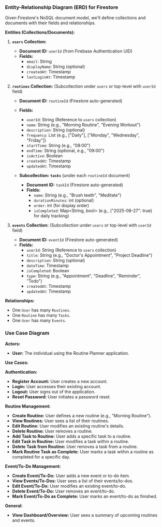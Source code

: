 ### Entity-Relationship Diagram (ERD) for Firestore

Given Firestore's NoSQL document model, we'll define collections and documents with their fields and relationships.

**Entities (Collections/Documents):**

1.  **`users` Collection:**
    *   **Document ID:** `userId` (from Firebase Authentication UID)
    *   **Fields:**
        *   `email`: String
        *   `displayName`: String (optional)
        *   `createdAt`: Timestamp
        *   `lastLoginAt`: Timestamp

2.  **`routines` Collection:** (Subcollection under `users` or top-level with `userId` field)
    *   **Document ID:** `routineId` (Firestore auto-generated)
    *   **Fields:**
        *   `userId`: String (Reference to `users` collection)
        *   `name`: String (e.g., "Morning Routine", "Evening Workout")
        *   `description`: String (optional)
        *   `frequency`: List<String> (e.g., ["Daily"], ["Monday", "Wednesday", "Friday"])
        *   `startTime`: String (e.g., "08:00")
        *   `endTime`: String (optional, e.g., "09:00")
        *   `isActive`: Boolean
        *   `createdAt`: Timestamp
        *   `updatedAt`: Timestamp

    *   **Subcollection: `tasks`** (under each `routineId` document)
        *   **Document ID:** `taskId` (Firestore auto-generated)
        *   **Fields:**
            *   `name`: String (e.g., "Brush teeth", "Meditate")
            *   `durationMinutes`: int (optional)
            *   `order`: int (for display order)
            *   `isCompleted`: Map<String, bool> (e.g., {"2025-08-27": true} for daily tracking)

3.  **`events` Collection:** (Subcollection under `users` or top-level with `userId` field)
    *   **Document ID:** `eventId` (Firestore auto-generated)
    *   **Fields:**
        *   `userId`: String (Reference to `users` collection)
        *   `title`: String (e.g., "Doctor's Appointment", "Project Deadline")
        *   `description`: String (optional)
        *   `dateTime`: Timestamp
        *   `isCompleted`: Boolean
        *   `type`: String (e.g., "Appointment", "Deadline", "Reminder", "Todo")
        *   `createdAt`: Timestamp
        *   `updatedAt`: Timestamp

**Relationships:**
*   One `User` has many `Routines`.
*   One `Routine` has many `Tasks`.
*   One `User` has many `Events`.

### Use Case Diagram

**Actors:**
*   **User:** The individual using the Routine Planner application.

**Use Cases:**

**Authentication:**
*   **Register Account:** User creates a new account.
*   **Login:** User accesses their existing account.
*   **Logout:** User signs out of the application.
*   **Reset Password:** User initiates a password reset.

**Routine Management:**
*   **Create Routine:** User defines a new routine (e.g., "Morning Routine").
*   **View Routines:** User sees a list of their routines.
*   **Edit Routine:** User modifies an existing routine's details.
*   **Delete Routine:** User removes a routine.
*   **Add Task to Routine:** User adds a specific task to a routine.
*   **Edit Task in Routine:** User modifies a task within a routine.
*   **Delete Task from Routine:** User removes a task from a routine.
*   **Mark Routine Task as Complete:** User marks a task within a routine as completed for a specific day.

**Event/To-Do Management:**
*   **Create Event/To-Do:** User adds a new event or to-do item.
*   **View Events/To-Dos:** User sees a list of their events/to-dos.
*   **Edit Event/To-Do:** User modifies an existing event/to-do.
*   **Delete Event/To-Do:** User removes an event/to-do.
*   **Mark Event/To-Do as Complete:** User marks an event/to-do as finished.

**General:**
*   **View Dashboard/Overview:** User sees a summary of upcoming routines and events.